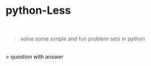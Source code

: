 # python-Less
<br>

 > solve some simple and fun problem sets in python
  <br>
 > question with answer

